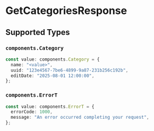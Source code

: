 # GetCategoriesResponse


## Supported Types

### `components.Category`

```typescript
const value: components.Category = {
  name: "<value>",
  uuid: "123e4567-7be6-4899-9a87-231b256c192b",
  editDate: "2025-08-01 12:00:00",
};
```

### `components.ErrorT`

```typescript
const value: components.ErrorT = {
  errorCode: 1000,
  message: "An error occurred completing your request",
};
```

